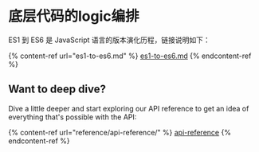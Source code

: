 # 底层代码的logic编排

ES1 到 ES6 是 JavaScript 语言的版本演化历程，链接说明如下：

{% content-ref url="es1-to-es6.md" %}
[es1-to-es6.md](es1-to-es6.md)
{% endcontent-ref %}

## Want to deep dive?

Dive a little deeper and start exploring our API reference to get an idea of everything that's possible with the API:

{% content-ref url="reference/api-reference/" %}
[api-reference](reference/api-reference/)
{% endcontent-ref %}
